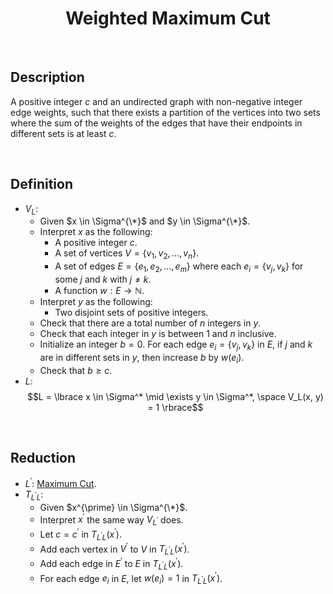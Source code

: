 # $$\text{Weighted Maximum Cut}$$

<br>

## Description

A positive integer $c$ and an undirected graph with non-negative integer edge weights, such that there exists a partition of the vertices into two sets where the sum of the weights of the edges that have their endpoints in different sets is at least $c$.

<br>

## Definition

- $V_L$:
  - Given $x \in \Sigma^{\*}$ and $y \in \Sigma^{\*}$.
  - Interpret $x$ as the following:
    - A positive integer $c$.
    - A set of vertices $V = \lbrace v_1, v_2, ..., v_n \rbrace$.
    - A set of edges $E = \lbrace e_1, e_2, ..., e_m \rbrace$ where each $e_i = \lbrace v_j, v_k \rbrace$ for some $j$ and $k$ with $j \neq k$.
    - A function $w: E \to \mathbb{N}$.
  - Interpret $y$ as the following:
    - Two disjoint sets of positive integers.
  - Check that there are a total number of $n$ integers in $y$.
  - Check that each integer in $y$ is between $1$ and $n$ inclusive.
  - Initialize an integer $b = 0$. For each edge $e_i = \lbrace v_j, v_k \rbrace$ in $E$, if $j$ and $k$ are in different sets in $y$, then increase $b$ by $w(e_i)$.
  - Check that $b \geq c$.
- $L$: $$L = \lbrace x \in \Sigma^* \mid \exists y \in \Sigma^*, \space V_L(x, y) = 1 \rbrace$$

<br>

## Reduction

- $L^{\prime}$: [Maximum Cut](Maximum-Cut.md).
- $T_{L^{\prime}L}$:
  - Given $x^{\prime} \in \Sigma^{\*}$.
  - Interpret $x^{\prime}$ the same way $V_{L^{\prime}}$ does.
  - Let $c = c^{\prime}$ in $T_{L^{\prime}L}(x^{\prime})$.
  - Add each vertex in $V^{\prime}$ to $V$ in $T_{L^{\prime}L}(x^{\prime})$.
  - Add each edge in $E^{\prime}$ to $E$ in $T_{L^{\prime}L}(x^{\prime})$.
  - For each edge $e_i$ in $E$, let $w(e_i) = 1$ in $T_{L^{\prime}L}(x^{\prime})$.
